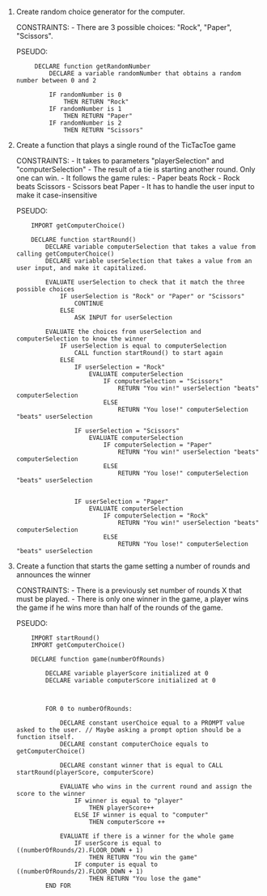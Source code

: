 1. Create random choice generator for the computer.

    CONSTRAINTS:
        - There are 3 possible choices: "Rock", "Paper", "Scissors".

    PSEUDO:
   ```
        DECLARE function getRandomNumber
            DECLARE a variable randomNumber that obtains a random number between 0 and 2

            IF randomNumber is 0
                THEN RETURN "Rock"
            IF randomNumber is 1
                THEN RETURN "Paper"
            IF randomNumber is 2
                THEN RETURN "Scissors"
   ```

3. Create a function that plays a single round of the TicTacToe game

    CONSTRAINTS:
        - It takes to parameters "playerSelection" and "computerSelection"
        - The result of a tie is starting another round. Only one can win.
        - It follows the game rules:
            - Paper beats Rock
            - Rock beats Scissors
            - Scissors beat Paper
        - It has to handle the user input to make it case-insensitive
    
    PSEUDO:
    ```
        IMPORT getComputerChoice()

        DECLARE function startRound()
            DECLARE variable computerSelection that takes a value from calling getComputerChoice()
            DECLARE variable userSelection that takes a value from an user input, and make it capitalized.
            
            EVALUATE userSelection to check that it match the three possible choices
                IF userSelection is "Rock" or "Paper" or "Scissors"
                    CONTINUE
                ELSE
                    ASK INPUT for userSelection
            
            EVALUATE the choices from userSelection and computerSelection to know the winner
                IF userSelection is equal to computerSelection
                    CALL function startRound() to start again
                ELSE
                    IF userSelection = "Rock"
                        EVALUATE computerSelection
                            IF computerSelection = "Scissors"
                                RETURN "You win!" userSelection "beats" computerSelection
                            ELSE
                                RETURN "You lose!" computerSelection "beats" userSelection

                    IF userSelection = "Scissors"
                        EVALUATE computerSelection
                            IF computerSelection = "Paper"
                                RETURN "You win!" userSelection "beats" computerSelection
                            ELSE
                                RETURN "You lose!" computerSelection "beats" userSelection

                    
                    IF userSelection = "Paper"
                        EVALUATE computerSelection
                            IF computerSelection = "Rock"
                                RETURN "You win!" userSelection "beats" computerSelection
                            ELSE
                                RETURN "You lose!" computerSelection "beats" userSelection
    ```

3. Create a function that starts the game setting a number of rounds and announces the winner

    CONSTRAINTS: 
        - There is a previously set number of rounds X that must be played.
        - There is only one winner in the game, a player wins the game if he wins more than half of the rounds of the game.
    
    PSEUDO:
    ```
        IMPORT startRound()
        IMPORT getComputerChoice()
        
        DECLARE function game(numberOfRounds)

            DECLARE variable playerScore initialized at 0
            DECLARE variable computerScore initialized at 0

            

            FOR 0 to numberOfRounds:

                DECLARE constant userChoice equal to a PROMPT value asked to the user. // Maybe asking a prompt option should be a function itself.
                DECLARE constant computerChoice equals to getComputerChoice()
                
                DECLARE constant winner that is equal to CALL startRound(playerScore, computerScore)

                EVALUATE who wins in the current round and assign the score to the winner
                    IF winner is equal to "player"
                        THEN playerScore++
                    ELSE IF winner is equal to "computer"
                        THEN computerScore ++

                EVALUATE if there is a winner for the whole game
                    IF userScore is equal to ((numberOfRounds/2).FLOOR_DOWN + 1)
                        THEN RETURN "You win the game"
                    IF computer is equal to ((numberOfRounds/2).FLOOR_DOWN + 1)
                        THEN RETURN "You lose the game"
            END FOR
    ```
